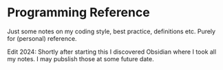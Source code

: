 # Programming Reference
Just some notes on my coding style, best practice, definitions etc.
Purely for (personal) reference.

Edit 2024: Shortly after starting this I discovered Obsidian where I took all my notes. I may pubslish those at some future date.
